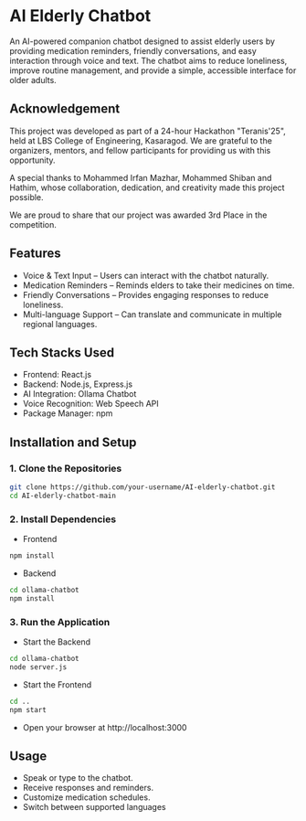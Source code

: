 # AI Elderly Chatbot
An AI-powered companion chatbot designed to assist elderly users by providing medication reminders, friendly conversations, and easy interaction through voice and text. The chatbot aims to reduce loneliness, improve routine management, and provide a simple, accessible interface for older adults.

## Acknowledgement
This project was developed as part of a 24-hour Hackathon "Teranis'25", held at LBS College of Engineering, Kasaragod. We are grateful to the organizers, mentors, and fellow participants for providing us with this opportunity.

A special thanks to Mohammed Irfan Mazhar, Mohammed Shiban and Hathim, whose collaboration, dedication, and creativity made this project possible.

We are proud to share that our project was awarded 3rd Place in the competition.

## Features
- Voice & Text Input – Users can interact with the chatbot naturally.
- Medication Reminders – Reminds elders to take their medicines on time.
- Friendly Conversations – Provides engaging responses to reduce loneliness.
- Multi-language Support – Can translate and communicate in multiple regional languages.

## Tech Stacks Used
- Frontend: React.js
- Backend: Node.js, Express.js
- AI Integration: Ollama Chatbot
- Voice Recognition: Web Speech API
- Package Manager: npm

## Installation and Setup
### 1. Clone the Repositories
```bash
git clone https://github.com/your-username/AI-elderly-chatbot.git
cd AI-elderly-chatbot-main
```

### 2. Install Dependencies
- Frontend
```bash
npm install
```

- Backend
```bash
cd ollama-chatbot
npm install
```

### 3. Run the Application
- Start the Backend
```bash
cd ollama-chatbot
node server.js
```

- Start the Frontend
```bash
cd ..
npm start
```

- Open your browser at http://localhost:3000

## Usage
- Speak or type to the chatbot.
- Receive responses and reminders.
- Customize medication schedules.
- Switch between supported languages

